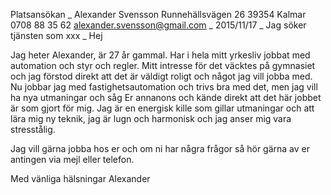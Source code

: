 Platsansökan
_
Alexander Svensson
Runnehällsvägen 26
39354 Kalmar
0708 88 35 62
alexander.svensson@gmail.com
_
2015/11/17
_
Jag söker tjänsten som xxx
_
Hej


Jag heter Alexander, är 27 år gammal. Har i hela mitt yrkesliv jobbat med automation och styr och regler. Mitt intresse för det väcktes på gymnasiet och jag förstod direkt att det är väldigt roligt och något jag vill jobba med.
Nu jobbar jag med fastighetsautomation och trivs bra med det, men jag vill ha nya utmaningar och såg Er annanons och kände direkt att det här jobbet är som gjort för mig.
Jag är en energisk kille som gillar utmaningar och att lära mig ny teknik, jag är lugn och harmonisk och jag anser mig vara stresstålig.


Jag vill gärna jobba hos er och om ni har några frågor så hör gärna av er antingen via mejl eller telefon.


Med vänliga hälsningar Alexander
